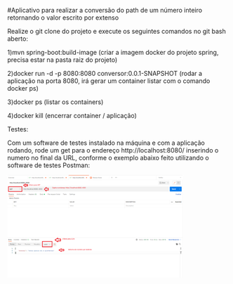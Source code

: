 #Aplicativo para realizar a conversão do path de um número inteiro retornando o valor escrito por extenso

Realize o git clone do projeto e execute os seguintes comandos no git bash aberto:

1)mvn spring-boot:build-image (criar a imagem docker do projeto spring, precisa estar na pasta raiz do projeto)

2)docker run -d -p 8080:8080 conversor:0.0.1-SNAPSHOT (rodar a aplicação na porta 8080, irá gerar um container listar com o comando docker ps)

3)docker ps (listar os containers)

4)docker kill (encerrar container / aplicação)

Testes:

Com um software de testes instalado na máquina e com a aplicação rodando, rode um get para o endereço http://localhost:8080/ inserindo o numero no final da URL, conforme o exemplo abaixo feito utilizando o software de testes Postman:

<img src="https://github.com/fpreviatti/API-Conversao-inteiro-num-extenso/blob/main/postman.png" width="400px" height="auto">
